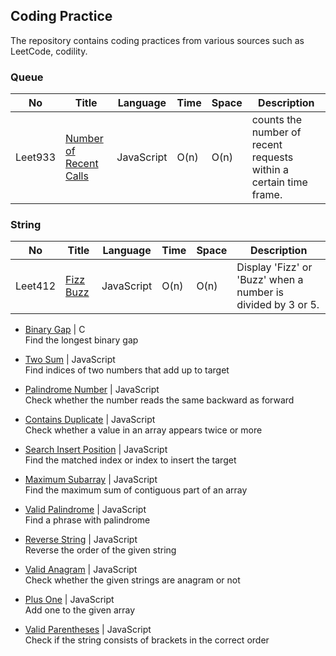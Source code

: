 ## Coding Practice
The repository contains coding practices from various sources such as LeetCode, codility.<br>   

### Queue
| No  | Title | Language | Time | Space | Description |   
| :---: | --- | --- | --- | --- | --- |  
| Leet933 | [Number of Recent Calls](numberOfRecentCalls.js) | JavaScript | O(n) | O(n) | counts the number of recent requests within a certain time frame. |  

### String  
| No  | Title | Language | Time | Space | Description |   
| :---: | --- | --- | --- | --- | --- |       
| Leet412 | [Fizz Buzz](fizzBuzz.js) | JavaScript | O(n) | O(n) | Display 'Fizz' or 'Buzz' when a number is divided by 3 or 5. |  

- [Binary Gap](binaryGap.c) | C  
Find the longest binary gap  

- [Two Sum](twoSum.js) | JavaScript  
Find indices of two numbers that add up to target  

- [Palindrome Number](palindromeNumber.js) | JavaScript  
Check whether the number reads the same backward as forward  

- [Contains Duplicate](containsDuplicate.js) | JavaScript  
Check whether a value in an array appears twice or more   

- [Search Insert Position](searchInsertPosition.js) | JavaScript  
Find the matched index or index to insert the target  

- [Maximum Subarray](maximumSubarray.js) | JavaScript  
Find the maximum sum of contiguous part of an array   

- [Valid Palindrome](validPalindrome.js) | JavaScript  
Find a phrase with palindrome   

- [Reverse String](reverseString.js) | JavaScript   
Reverse the order of the given string    

- [Valid Anagram](validAnagram.js) | JavaScript   
Check whether the given strings are anagram or not  

- [Plus One](plusOne.js) | JavaScript   
Add one to the given array    
  
- [Valid Parentheses](validParentheses.js) | JavaScript   
Check if the string consists of brackets in the correct order     
